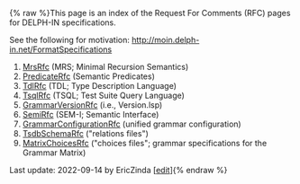 {% raw %}This page is an index of the Request For Comments (RFC) pages for
DELPH-IN specifications.

See the following for motivation:
<http://moin.delph-in.net/FormatSpecifications>

1. [MrsRfc](https://blog.inductorsoftware.com/docsproto/tools/MrsRFC) (MRS; Minimal Recursion Semantics)
2. [PredicateRfc](https://blog.inductorsoftware.com/docsproto/tools/PredicateRfc) (Semantic Predicates)
3. [TdlRfc](https://blog.inductorsoftware.com/docsproto/tools/TdlRFC) (TDL; Type Description Language)
4. [TsqlRfc](https://blog.inductorsoftware.com/docsproto/tools/TsqlRfc) (TSQL; Test Suite Query Language)
5. [GrammarVersionRfc](https://blog.inductorsoftware.com/docsproto/tools/GrammarVersionRfc) (i.e., Version.lsp)
6. [SemiRfc](https://blog.inductorsoftware.com/docsproto/tools/SemiRfc) (SEM-I; Semantic Interface)
7. [GrammarConfigurationRfc](https://blog.inductorsoftware.com/docsproto/tools/GrammarConfigurationRfc) (unified grammar
configuration)
8. [TsdbSchemaRfc](https://blog.inductorsoftware.com/docsproto/tools/TsdbSchemaRfc) ("relations files")
9. [MatrixChoicesRfc](https://blog.inductorsoftware.com/docsproto/tools/MatrixChoicesRfc) ("choices files"; grammar
specifications for the Grammar Matrix)

Last update: 2022-09-14 by EricZinda [[edit](https://github.com/delph-in/docs/wiki/DelphinRFCs/_edit)]{% endraw %}